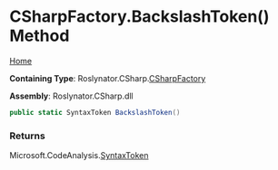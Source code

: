 <a name="_top"></a>

# CSharpFactory\.BackslashToken\(\) Method

[Home](../../../../README.md#_top)

**Containing Type**: Roslynator\.CSharp\.[CSharpFactory](../README.md#_top)

**Assembly**: Roslynator\.CSharp\.dll

```csharp
public static SyntaxToken BackslashToken()
```

### Returns

Microsoft\.CodeAnalysis\.[SyntaxToken](https://docs.microsoft.com/en-us/dotnet/api/microsoft.codeanalysis.syntaxtoken)

